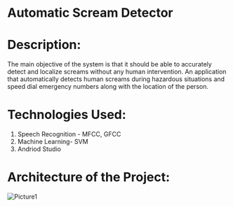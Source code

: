 # Automatic Scream Detector

# Description:

The main objective of the system is that it should be able to accurately detect and localize screams without any human intervention. An application that automatically detects human screams during hazardous situations and speed dial emergency numbers along with the location of the person.
   
# Technologies Used:
1. Speech Recognition - MFCC, GFCC
2. Machine Learning- SVM 
3. Andriod Studio

# Architecture of the Project:

![Picture1](https://user-images.githubusercontent.com/34261526/77189442-9195b880-6afd-11ea-88c3-12054ef908b7.png)





